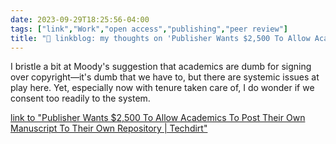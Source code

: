 ```yaml
---
date: 2023-09-29T18:25:56-04:00
tags: ["link","Work","open access","publishing","peer review"]
title: "🔗 linkblog: my thoughts on 'Publisher Wants $2,500 To Allow Academics To Post Their Own Manuscript To Their Own Repository | Techdirt'"
---
```

I bristle a bit at Moody's suggestion that academics are dumb for signing over copyright—it's dumb that we have to, but there are systemic issues at play here. Yet, especially now with tenure taken care of, I do wonder if we consent too readily to the system.

[link to "Publisher Wants $2,500 To Allow Academics To Post Their Own Manuscript To Their Own Repository | Techdirt"](https://www.techdirt.com/2023/09/29/publisher-wants-2500-to-allow-academics-to-post-their-own-manuscript-to-their-own-repository/)
